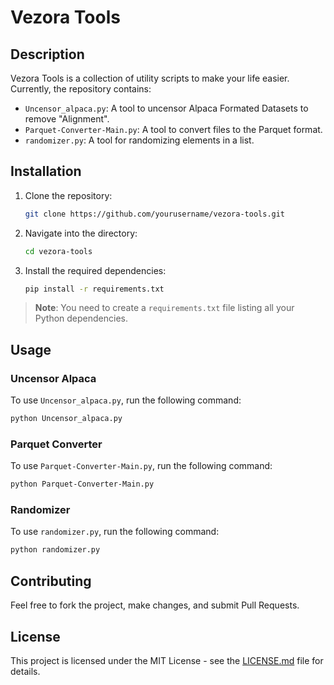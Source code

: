 
# Vezora Tools

## Description

Vezora Tools is a collection of utility scripts to make your life easier. Currently, the repository contains:

- `Uncensor_alpaca.py`: A tool to uncensor Alpaca Formated Datasets to remove "Alignment".
- `Parquet-Converter-Main.py`: A tool to convert files to the Parquet format.
- `randomizer.py`: A tool for randomizing elements in a list.

## Installation

1. Clone the repository:
    ```bash
    git clone https://github.com/yourusername/vezora-tools.git
    ```
2. Navigate into the directory:
    ```bash
    cd vezora-tools
    ```
3. Install the required dependencies:
    ```bash
    pip install -r requirements.txt
    ```

> **Note**: You need to create a `requirements.txt` file listing all your Python dependencies.

## Usage

### Uncensor Alpaca

To use `Uncensor_alpaca.py`, run the following command:

```bash
python Uncensor_alpaca.py
```

### Parquet Converter

To use `Parquet-Converter-Main.py`, run the following command:

```bash
python Parquet-Converter-Main.py 
```

### Randomizer

To use `randomizer.py`, run the following command:

```bash
python randomizer.py
```

## Contributing

Feel free to fork the project, make changes, and submit Pull Requests.

## License

This project is licensed under the MIT License - see the [LICENSE.md](LICENSE.md) file for details.
